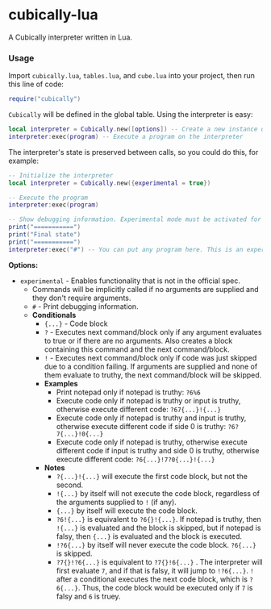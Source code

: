 # cubically-lua
A Cubically interpreter written in Lua.

### Usage
Import `cubically.lua`, `tables.lua`, and `cube.lua` into your project, then run this line of code:
```lua
require("cubically")
```
`Cubically` will be defined in the global table. Using the interpreter is easy:
```lua
local interpreter = Cubically.new([options]) -- Create a new instance of the interpreter
interpreter:exec(program) -- Execute a program on the interpreter
```
The interpreter's state is preserved between calls, so you could do this, for example:
```lua
-- Initialize the interpreter
local interpreter = Cubically.new({experimental = true})

-- Execute the program
interpreter:exec(program)

-- Show debugging information. Experimental mode must be activated for the debug info command used below.
print("===========")
print("Final state")
print("===========")
interpreter:exec("#") -- You can put any program here. This is an experimental command to show debugging info.
```

**Options:**
- `experimental` - Enables functionality that is not in the official spec.
  - Commands will be implicitly called if no arguments are supplied and they don't require arguments.
  - `#` - Print debugging information.
  - **Conditionals**
    - `{...}` - Code block
    - `?` - Executes next command/block only if any argument evaluates to true or if there are no arguments. Also creates a block containing this command and the next command/block.
    - `!` - Executes next command/block only if code was just skipped due to a condition failing. If arguments are supplied and none of them evaluate to truthy, the next command/block will be skipped.
    - **Examples**
      - Print notepad only if notepad is truthy: `?6%6`
      - Execute code only if notepad is truthy or input is truthy, otherwise execute different code: `?67{...}!{...}`
      - Execute code only if notepad is truthy and input is truthy, otherwise execute different code if side 0 is truthy: `?6?7{...}!0{...}`
      - Execute code only if notepad is truthy, otherwise execute different code if input is truthy and side 0 is truthy, otherwise execute different code: `?6{...}!7?0{...}!{...}`
    - **Notes**
      - `?{...}!{...}` will execute the first code block, but not the second.
      - `!{...}` by itself will not execute the code block, regardless of the arguments supplied to `!` (if any).
      - `{...}` by itself will execute the code block.
      - `?6!{...}` is equivalent to `?6{}!{...}`. If notepad is truthy, then `!{...}` is evaluated and the block is skipped, but if notepad is falsy, then `{...}` is evaluated and the block is executed.
      - `!?6{...}` by itself will never execute the code block. `?6{...}` is skipped.
      - `?7{}!?6{...}` is equivalent to `?7{}!6{...}` . The interpreter will first evaluate `7`, and if that is falsy, it will jump to `!?6{...}`. `!` after a conditional executes the next code block, which is `?6{...}`. Thus, the code block would be executed only if `7` is falsy and `6` is truey.
